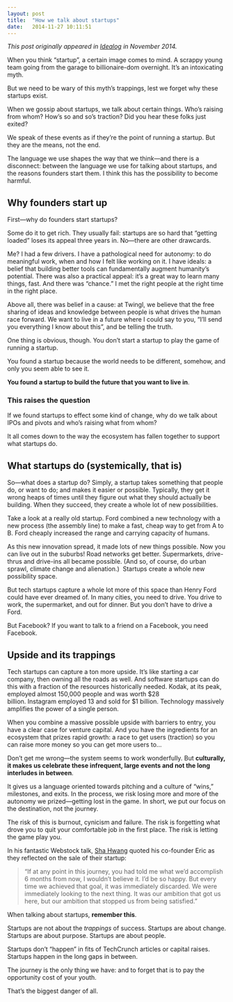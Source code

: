 ```yaml
---
layout: post
title:  "How we talk about startups"
date:   2014-11-27 10:11:51
---
```

*This post originally appeared in [Idealog](http://idealog.co.nz/tech/2014/11/twingls-co-founder-why-startups-must-not-fall-whirlwind-romancing-venture-capitalists-ipos-and-exit-strategies) in November 2014.*

When you think “startup”, a certain image comes to mind. A scrappy young team going from the garage to billionaire-dom overnight. It’s an intoxicating myth. 

But we need to be wary of this myth’s trappings, lest we forget why these startups exist.

When we gossip about startups, we talk about certain things. Who’s raising from whom? How’s so and so’s traction? Did you hear these folks just exited?

We speak of these events as if they’re the point of running a startup. But they are the means, not the end.

The language we use shapes the way that we think—and there is a disconnect: between the language we use for talking about startups, and the reasons founders start them. I think this has the possibility to become harmful. 

## Why founders start up
First—why do founders start startups?

Some do it to get rich. They usually fail: startups are so hard that “getting loaded” loses its appeal three years in. No—there are other drawcards.

Me? I had a few drivers. I have a pathological need for autonomy: to do meaningful work, when and how I felt like working on it. I have ideals: a belief that building better tools can fundamentally augment humanity’s potential. There was also a practical appeal: it’s a great way to learn many things, fast. And there was “chance.” I met the right people at the right time in the right place.

Above all, there was belief in a cause: at Twingl, we believe that the free sharing of ideas and knowledge between people is what drives the human race forward. We want to live in a future where I could say to you, “I’ll send you everything I know about this”, and be telling the truth.

One thing is obvious, though. You don’t start a startup to play the game of running a startup.

You found a startup because the world needs to be different, somehow, and only you seem able to see it.

**You found a startup to build the future that you want to live in**.

### This raises the question
If we found startups to effect some kind of change, why do we talk about IPOs and pivots and who’s raising what from whom?

It all comes down to the way the ecosystem has fallen together to support what startups do.

## What startups do (systemically, that is)
So—what does a startup do? Simply, a startup takes something that people do, or want to do; and makes it easier or possible. Typically, they get it wrong heaps of times until they figure out what they should actually be building. When they succeed, they create a whole lot of new possibilities.

Take a look at a really old startup. Ford combined a new technology with a new process (the assembly line) to make a fast, cheap way to get from A to B. Ford cheaply increased the range and carrying capacity of humans.

As this new innovation spread, it made lots of new things possible. Now you can live out in the suburbs! Road networks get better. Supermarkets, drive-thrus and drive-ins all became possible. (And so, of course, do urban sprawl, climate change and alienation.)  Startups create a whole new possibility space.

But tech startups capture a whole lot more of this space than Henry Ford could have ever dreamed of. In many cities, you need to drive. You drive to work, the supermarket, and out for dinner. But you don’t have to drive a Ford.

But Facebook? If you want to talk to a friend on a Facebook, you need Facebook.

## Upside and its trappings
Tech startups can capture a ton more upside. It’s like starting a car company, then owning all the roads as well. And software startups can do this with a fraction of the resources historically needed. Kodak, at its peak, employed almost 150,000 people and was worth $28 billion. Instagram employed 13 and sold for $1 billion. Technology massively amplifies the power of a single person.

When you combine a massive possible upside with barriers to entry, you have a clear case for venture capital. And you have the ingredients for an ecosystem that prizes rapid growth: a race to get users (traction) so you can raise more money so you can get more users to...

Don’t get me wrong—the system seems to work wonderfully. But **culturally, it makes us celebrate these infrequent, large events and not the long interludes in between**. 

It gives us a language oriented towards pitching and a culture of “wins,” milestones, and exits. In the process, we risk losing more and more of the autonomy we prized—getting lost in the game. In short, we put our focus on the destination, not the journey.

The risk of this is burnout, cynicism and failure. The risk is forgetting what drove you to quit your comfortable job in the first place. The risk is letting the game play you.

In his fantastic Webstock talk, [Sha Hwang](http://www.webstock.org.nz/14/speakers/sha-hwang/) quoted his co-founder Eric as they reflected on the sale of their startup:

> “If at any point in this journey, you had told me what we’d accomplish 6 months from now, I wouldn’t believe it. I’d be so happy. But every time we achieved that goal, it was immediately discarded. We were immediately looking to the next thing. It was our ambition that got us here, but our ambition that stopped us from being satisfied.”

When talking about startups, **remember this**. 

Startups are not about the *trappings* of success. Startups are about change. Startups are about purpose. Startups are about people.

Startups don’t “happen” in fits of TechCrunch articles or capital raises. Startups happen in the long gaps in between.

The journey is the only thing we have: and to forget that is to pay the opportunity cost of your youth.

That’s the biggest danger of all.
